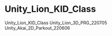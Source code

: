 # Unity_Lion_KID_Class
Unity_Lion_KID_Class
 Unity_Lion_3D_PRG_220705
 Unity_Akai_2D_Parkout_220606
